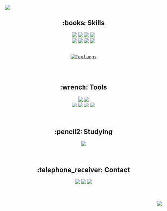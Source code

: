 <img src="https://capsule-render.vercel.app/api?type=waving&color=99CCFF&height=200&section=header&text=HBSPS&fontSize=50"/>

<h2 align="center">:books: Skills</h2>
<div align="center">
<img src="https://img.shields.io/badge/HTML-E34F26?style=flat-square&logo=HTML5&logoColor=white"/>
<img src="https://img.shields.io/badge/CSS-1572B6?style=flat-square&logo=CSS3&logoColor=white"/>
<img src="https://img.shields.io/badge/JavaScript-F7DF1E?style=flat-square&logo=JavaScript&logoColor=white"/>
<img src="https://img.shields.io/badge/Python-3776AB?style=flat-square&logo=Python&logoColor=white"/>
<br>
<img src="https://img.shields.io/badge/Node.js-339933?style=flat-square&logo=Node.js&logoColor=white">
<img src="https://img.shields.io/badge/MySQL-4479A1?style=flat-square&logo=Node.js&logoColor=white">
<img src="https://img.shields.io/badge/AWS-232F3E?style=flat-square&logo=AmazonAWS&logoColor=white">
<img src="https://img.shields.io/badge/Apache-D22128?style=flat-square&logo=Apache&logoColor=white">
<br>
<br>

[![Top Langs](https://github-readme-stats.vercel.app/api/top-langs/?username=HBSPS&layout=compact)](https://github.com/HBSPS/github-readme-stats)

</div>

<br>
<br>

<h2 align="center">:wrench: Tools</h2>
<div align="center">
<img src="https://img.shields.io/badge/Windows-0078D6?style=flat-square&logo=Windows&logoColor=white">
<img src="https://img.shields.io/badge/VSCode-007ACC?style=flat-square&logo=VisualStudioCode&logoColor=white">
<br>
<img src="https://img.shields.io/badge/GitHub-181717?style=flat-square&logo=GitHub&logoColor=white">
<img src="https://img.shields.io/badge/Slack-4A154B?style=flat-square&logo=Slack&logoColor=white">
<img src="https://img.shields.io/badge/Notion-000000?style=flat-square&logo=Notion&logoColor=white">
<img src="https://img.shields.io/badge/Discord-5865F2?style=flat-square&logo=Discord&logoColor=white">
</div>

<br>
<br>

<h2 align="center">:pencil2: Studying</h2>
<div align="center">
<img src="https://img.shields.io/badge/TypeScript-3178C6?style=flat-square&logo=TypeScript&logoColor=white"/>
</div>

<br>
<br>

<h2 align="center">:telephone_receiver: Contact</h2>

<div align="center">
<a href="mailto:wiyeong79@gmail.com"><img src="https://img.shields.io/badge/Gmail-EA4335?style=flat-square&logo=Gmail&logoColor=white"></a>
<a href="mailto:wiyeong79@naver.com"><img src="https://img.shields.io/badge/Naver-03C75A?style=flat-square&logo=Naver&logoColor=white"></a>
<a href="https://www.instagram.com/we__r_young/"><img src="https://img.shields.io/badge/Instagram-E4405F?style=flat-square&logo=Instagram&logoColor=white"></a>
</div>

<br>
<br>
<br>

<div align="right">
<a href="https://github.com/HBSPS"><img src="https://hits.seeyoufarm.com/api/count/incr/badge.svg?url=https%3A%2F%2Fgithub.com%2FHBSPS&count_bg=%23000000&title_bg=%23000000&icon=github.svg&icon_color=%23FFFFFF&title=GitHub&edge_flat=false"/></a>
<div>